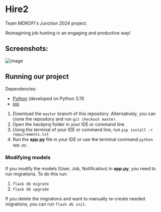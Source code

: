 # Hire2

Team MDROFI's Junction 2024 project. 

Reimagining job hunting in an engaging and productive way!

## Screenshots:

![image](https://github.com/user-attachments/assets/c88d4a6e-df5d-4375-9b2e-e8b89d5b6da4)

## Running our project

Dependencies:

- [Python](https://www.python.org/) (developed on Python 3.11)
- [pip](https://pip.pypa.io/en/stable/installation/)

1. Download the `master` branch of this repository. Alternatively, you can clone the repository and run `git checkout master`.
2. Open the *hackproj* folder in your IDE or command line.
3. Using the terminal of your IDE or command line, run `pip install -r requirements.txt`
4. Run the **app.py** file in your IDE or use the terminal command `python app.py`.

### Modifying models

If you modify the models (User, Job, Notification) in **app.py**, you need to run migrations. To do this run:

1. `flask db migrate`
2. `flask db upgrade`

If you delete the migrations and want to manually re-create needed migrations, you can run `flask db init`.

